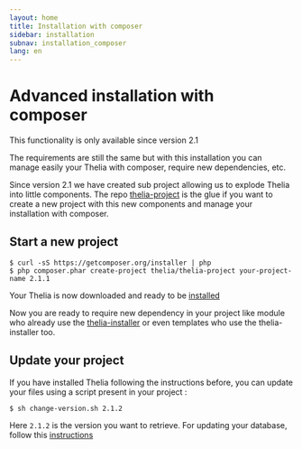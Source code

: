 ```yaml
---
layout: home
title: Installation with composer
sidebar: installation
subnav: installation_composer
lang: en
---
```


<div class="page-header">
    <h1>Advanced installation with composer</h1>
</div>

<div class="alert alert-warning">
<p>This functionality is only available since version 2.1</p>
</div>

The requirements are still the same but with this installation you can manage easily your Thelia with composer, require new
dependencies, etc.

Since version 2.1 we have created sub project allowing us to explode Thelia into little components. The repo [thelia-project](https://github.com/thelia/thelia-project)
is the glue if you want to create a new project with this new components and manage your installation with composer.

## Start a new project

```
$ curl -sS https://getcomposer.org/installer | php
$ php composer.phar create-project thelia/thelia-project your-project-name 2.1.1
```

Your Thelia is now downloaded and ready to be [installed](/en/documentation/installation/index.html#install-it)

Now you are ready to require new dependency in your project like module who already use the [thelia-installer](https://packagist.org/packages/thelia/installer)
or even templates who use the thelia-installer too.

## Update your project

If you have installed Thelia following the instructions before, you can update your files using a script present in your project : 

```
$ sh change-version.sh 2.1.2
```

Here `2.1.2` is the version you want to retrieve. For updating your database, follow this [instructions](/en/documentation/installation/index.html#use-the-update-script-%28since-version-2-1%29)